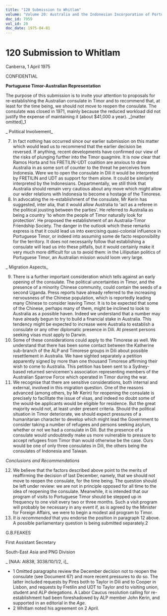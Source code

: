 ```yaml
---
title: "120 Submission to Whitlam"
volume: "Volume 20: Australia and the Indonesian Incorporation of Portuguese Timor, 1974-1976"
doc_id: 7959
vol_id: 20
doc_date: 1975-04-01
---
```


# 120 Submission to Whitlam

Canberra, 1 April 1975

CONFIDENTIAL

**Portuguese Timor-Australian Representation**

The purpose of this submission is to invite your attention to proposals for re-establishing the Australian consulate in Timor and to recommend that, at least for the time being, we should not move to reopen the consulate. The consulate was closed in 1971, mainly because the reduced workload did not justify the expense of maintaining it (about $41,000 a year). _[matter omitted]_1

_ Political Involvement_

  7. In fact nothing has occurred since our earlier submission on this matter which would lead us to recommend that the earlier decision be reversed. If anything, recent developments have confirmed our view of the risks of plunging further into the Timor quagmire. It is now clear that Ramos Horta and his FRETILIN-UDT coalition are anxious to draw Australia in as some sort of counter to the threat he perceives from Indonesia. Were we to open the consulate in Dili it would be interpreted by FRETILIN and UDT as support for them alone. It could be similarly interpreted by the Indonesians. Departmentally, we still think that Australia should remain very cautious about any move which might allow our wider relations with Indonesia to become a hostage of the Timorese.
  8. In advocating the re-establishment of the consulate, Mr Kerin has suggested, inter alia, that it would allow Australia to 'act as a referee in the political jousting between the parties'. He referred to Australia as being a country 'to whom the people of Timor naturally look for protection'. He proposed the establishment of an Australia-Timor Friendship Society. The danger in the outlook which these remarks express is that it could lead us into exercising quasi-colonial influence in Portuguese Timor, or indeed into assuming some de facto responsibility for the territory. It does not necessarily follow that establishing a consulate will lead us into these pitfalls, but it would certainly make it very much more difficult for us to avoid them: in the Lilliputian politics of Portuguese Timor, an Australian mission would loom very large.



_ Migration Aspects_

  9. There is a further important consideration which tells against an early opening of the consulate. The political uncertainties in Timor, and the presence of a minority Chinese community, could contain the seeds of a second Uganda. Press reports have already referred to the increasing nervousness of the Chinese population, which is reportedly leading many Chinese to consider leaving Timor. It is to be expected that some of the Chinese, perhaps many of them, might be inclined to look to Australia as a possible haven. Indeed we understand that a number may have already begun to try to build a financial stake in Australia. This tendency might be expected to increase were Australia to establish a consulate or any other diplomatic presence in Dili. At present persons seeking visas must apply to Darwin.
  10. Some of these considerations could apply to the Timorese as well. We understand that there has been some contact between the Katherine sub-branch of the ALP and Timorese groups in Dili about possible resettlement in Australia. We have sighted separately a petition apparently signed by more than one thousand Timorese affirming their wish to come to Australia. This petition has been sent to a Sydney-based returned servicemen's association representing members of the Australian Sparrow Force which operated in Timor during the war.
  11. We recognise that there are sensitive considerations, both internal and external, involved in this migration question. One of the reasons advanced (among others, by Mr Kerin) for reopening the consulate is precisely to facilitate the issue of visas, and indeed no doubt some of the would-be applicants would be eligible for residence. But the great majority would not, at least under present criteria. Should the political situation in Timor deteriorate, we should expect pressures of a humanitarian character to develop which might lead the Government to consider taking a number of refugees and persons seeking asylum, whether or not we had a consulate in Dili. But the presence of a consulate would undoubtedly make us more vulnerable to pressure to accept refugees from Timor than would otherwise be the case. Ours would be one of only three consulates in Dili, the others being the consulates of Indonesia and Taiwan.



_Conclusions and Recommendations_

  12. We believe that the factors described above point to the merits of reaffirming the decision of last December, namely, that we should not move to reopen the consulate, for the time being. The question should be left under review: we are not in principle opposed for all time to the idea of reopening the consulate. Meanwhile, it is intended that our program of visits to Portuguese Timor should be stepped up in frequency to one visit every two or three months. Such a visit program will probably be necessary in any event if, as is agreed by the Minister for Foreign Affairs, we were to begin a modest aid program to Timor.
  13. _It is recommended_ that you endorse the position in paragraph 12 above. A possible parliamentary question is being submitted separately.2



G.B.FEAKES

First Assistant Secretary

South-East Asia and PNG Division

_ [NAA: Al838, 3038/10/1/2, i]_

  * 1 Omitted paragraphs review the December decision not to reopen the consulate (see Document 67) and more recent pressures to do so. The latter included requests by Pires both to Taylor in Dili and to Cooper in Lisbon, and requests by Fretilin and UDT to Taylor and to visiting union, student and ALP delegations. A Labor Caucus resolution calling for re-establishment had been foreshadowed by ALP member John Kerin, and supported in an editorial in the _Age._
  * 2 Whitlam noted his agreement on 2 April.


